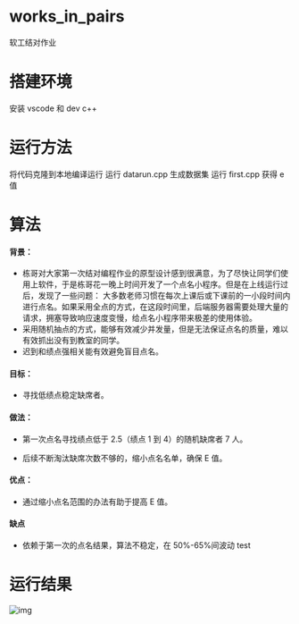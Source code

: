 # works_in_pairs

软工结对作业

# 搭建环境

安装 vscode 和 dev c++

# 运行方法

将代码克隆到本地编译运行
运行 datarun.cpp 生成数据集
运行 first.cpp 获得 e 值

# 算法

#### 背景：

- 栋哥对大家第一次结对编程作业的原型设计感到很满意，为了尽快让同学们使用上软件，于是栋哥花一晚上时间开发了一个点名小程序。但是在上线运行过后，发现了一些问题：
  大多数老师习惯在每次上课后或下课前的一小段时间内进行点名。如果采用全点的方式，在这段时间里，后端服务器需要处理大量的请求，拥塞导致响应速度变慢，给点名小程序带来极差的使用体验。
- 采用随机抽点的方式，能够有效减少并发量，但是无法保证点名的质量，难以有效抓出没有到教室的同学。
- 迟到和绩点强相关能有效避免盲目点名。

#### 目标：

- 寻找低绩点稳定缺席者。

#### 做法：

- 第一次点名寻找绩点低于 2.5（绩点 1 到 4）的随机缺席者 7 人。

- 后续不断淘汰缺席次数不够的，缩小点名名单，确保 E 值。

#### 优点：

- 通过缩小点名范围的办法有助于提高 E 值。

#### 缺点

- 依赖于第一次的点名结果，算法不稳定，在 50%-65%间波动    test

# 运行结果

![img](https://img-community.csdnimg.cn/images/0e57e06c8c944e46ad0b7032b3482757.png "#left")
